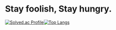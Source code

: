 <!-- ![header](https://capsule-render.vercel.app/api?type=waving&color=auto&height=300&section=header&text=Welcome%20to%20daun's%20github&fontSize=60)-->

<h1>Stay foolish, Stay hungry.</h1>

[![Solved.ac Profile](http://mazassumnida.wtf/api/v2/generate_badge?boj=daun5535)](https://solved.ac/daun5535/)[![Top Langs](https://github-readme-stats.vercel.app/api/top-langs/?username=jogilsang&langs_count=10&layout=compact&theme=default)](https://github.com/JeongDowny/jeongdowny)﻿